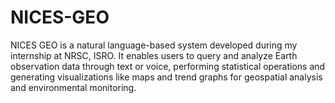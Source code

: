 # NICES-GEO
NICES GEO  is a natural language-based system developed during my internship at NRSC, ISRO. It enables users to query and analyze Earth observation data through text or voice, performing statistical operations and generating visualizations like maps and trend graphs for geospatial analysis and environmental monitoring.
